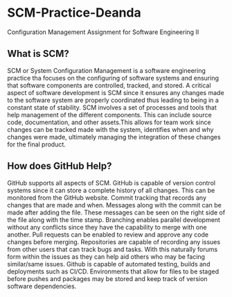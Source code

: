 # SCM-Practice-Deanda
Configuration Management Assignment for Software Engineering II

## What is SCM?
SCM or System Configuration Management is a software engineering practice tha focuses on the configuring of software
systems and ensuring that software components are controlled, tracked, and stored. A critical aspect of software development
is SCM since it ensures any changes made to the software system are properly coordinated thus leading to being in a constant state
of stability. SCM involves a set of processes and tools that help management of the different components. This can include 
source code, documentation, and other assets.This allows for team work since changes can be tracked made with the system,
identifies when and why changes were made, ultimately managing the integration of these changes for the final product. 

## How does GitHub Help?
GitHub supports all aspects of SCM. GitHub is capable of version control systems since it can store a complete history of all changes.
This can be monitored from the GitHub website. Commit tracking that records any changes that are made and when. Messages along 
with the commit can be made after adding the file. These messages can be seen on the right side of the file along with the time stamp.
Branching enables parallel development without any conflicts since they have the capability to merge with one another. Pull requests 
can be enabled to review and approve any code changes before merging. Repositories are capable of recording any issues from other users
that can track bugs and tasks. With this naturally forums form within the issues as they can help aid others who may be facing similar/same 
issues. Github is capable of automated testing, builds and deployments such as CI/CD. Environments that allow for files to be staged
before pushes and packages may be stored and keep track of version software dependencies. 